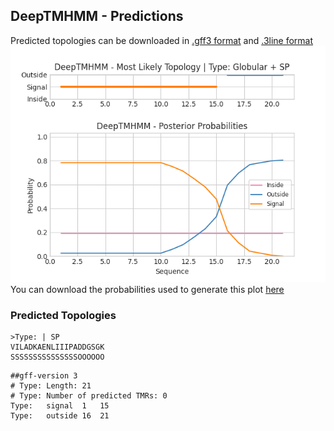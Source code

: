 ## DeepTMHMM - Predictions
Predicted topologies can be downloaded in [.gff3 format](TMRs.gff3) and [.3line format](predicted_topologies.3line)
![picture](plot.png)
You can download the probabilities used to generate this plot [here](Type:_probs.csv)
### Predicted Topologies
```
>Type: | SP
VILADKAENLIIIPADDGSGK
SSSSSSSSSSSSSSSOOOOOO

```


```
##gff-version 3
# Type: Length: 21
# Type: Number of predicted TMRs: 0
Type:	signal	1	15				
Type:	outside	16	21				

```
